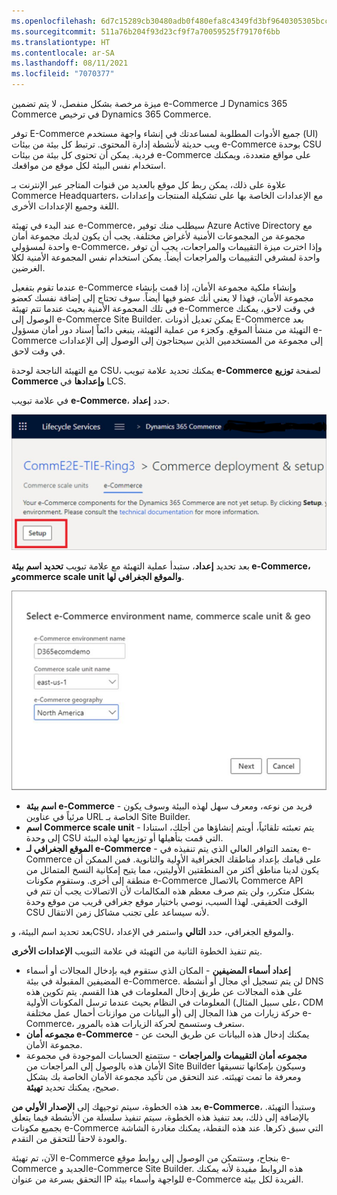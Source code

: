 ```yaml
---
ms.openlocfilehash: 6d7c15289cb30480adb0f480efa8c4349fd3bf9640305305bcc78c2aa18265da
ms.sourcegitcommit: 511a76b204f93d23cf9f7a70059525f79170f6bb
ms.translationtype: HT
ms.contentlocale: ar-SA
ms.lasthandoff: 08/11/2021
ms.locfileid: "7070377"
---
```


ميزة مرخصة بشكل منفصل، لا يتم تضمين e-Commerce لـ Dynamics 365 Commerce في ترخيص Dynamics 365 Commerce. 

توفر E-Commerce جميع الأدوات المطلوبة لمساعدتك في إنشاء واجهة مستخدم (UI) ويب حديثة لأنشطة إدارة المحتوى. ترتبط كل بيئة من بيئات e-Commerce بوحدة CSU فردية. يمكن أن تحتوى كل بيئة من بيئات e-Commerce على مواقع متعددة، ويمكنك استخدام نفس البيئة لكل موقع من مواقعك. 

علاوة على ذلك، يمكن ربط كل موقع بالعديد من قنوات المتاجر عبر الإنترنت بـ Commerce Headquarters، مع الإعدادات الخاصة بها على تشكيلة المنتجات وإعدادات اللغة وجميع الإعدادات الأخرى.
 
عند البدء في تهيئة e-Commerce، سيطلب منك توفير Azure Active Directory مع مجموعة من المجموعات الأمنية لأغراض مختلفة. يجب أن يكون لديك مجموعة أمان واحدة لمسؤولي e-Commerce، وإذا اخترت ميزة التقييمات والمراجعات، يجب أن توفر واحدة لمشرفي التقييمات والمراجعات أيضاً. يمكن استخدام نفس المجموعة الأمنية لكلا الغرضين. 

عندما تقوم بتفعيل e-Commerce وإنشاء ملكية مجموعة الأمان، إذا قمت بإنشاء مجموعة الأمان، فهذا لا يعني أنك عضو فيها أيضاً. سوف تحتاج إلى إضافة نفسك كعضو في تلك المجموعة الأمنية بحيث عندما تتم تهيئة e-Commerce في وقت لاحق، يمكنك الوصول إلى e-Commerce Site Builder. يمكن تعديل أذونات E-Commerce بعد التهيئة من منشأ الموقع. وكجزء من عملية التهيئة، ينبغي دائماً إسناد دور أمان مسؤول e-Commerce إلى مجموعة من المستخدمين الذين سيحتاجون إلى الوصول إلى الإعدادات في وقت لاحق.
 
مع التهيئة الناجحة لوحدة CSU، يمكنك تحديد علامة تبويب **e-Commerce** لصفحة **توزيع Commerce وإعدادها** في LCS.

 
في علامة تبويب **e-Commerce**، حدد **إعداد**.

![علامة تبويب e-Commerce لصفحة توزيع Commerce وإعدادها](../media/setup-e-commerce.png)
 
بعد تحديد **إعداد**، ستبدأ عملية التهيئة مع علامة تبويب **تحديد اسم بيئة e-Commerce، وcommerce scale unit والموقع الجغرافي لها**.

![علامة تبويب تحديد اسم بيئة e-Commerce، وcommerce scale unit والموقع الجغرافي لها](../media/initialize-e-commerce-1.png)
  
- **اسم بيئة e-Commerce** - فريد من نوعه، ومعرف سهل لهذه البيئة وسوف يكون مرئياً في عناوين URL الخاصة بـ Site Builder. 
- **اسم Commerce scale unit** - يتم تعبئته تلقائياً، أويتم إنشاؤها من أجلك، استنادا إلى وحدة CSU التي قمت بتأهيلها أو توزيعها لهذه البيئة. 
- **الموقع الجغرافي لـ e-Commerce** - يعتمد التوافر العالي الذي يتم تنفيذه في e-Commerce على قيامك بإعداد مناطقك الجغرافية الأولية والثانوية. فمن الممكن أن يكون لدينا مناطق أكثر من المنطقتين الأوليتين، مما يتيح إمكانية النسخ المتماثل من منطقة إلى أخرى. وستقوم مكونات e-Commerce بالاتصال Commerce API بشكل متكرر، ولن يتم صرف معظم هذه المكالمات لأن الاتصالات يجب أن تتم في الوقت الحقيقي. لهذا السبب، نوصي باختيار موقع جغرافي قريب من موقع وحدة CSU لأنه سيساعد على تجنب مشاكل زمن الانتقال.

بعد تحديد اسم البيئة، وCSU، والموقع الجغرافي، حدد **التالي** واستمر في الإعداد. 

يتم تنفيذ الخطوة الثانية من التهيئة في علامة التبويب **الإعدادات الأخرى**.

- **إعداد أسماء المضيفين** - المكان الذي ستقوم فيه بإدخال المجالات أو أسماء المضيفين المقبولة في بيئة e-Commerce. لن يتم تسجيل أي مجال أو أنشطة DNS على هذه المجالات عن طريق إدخال المعلومات في هذا القسم. يتم تكوين هذه المعلومات في النظام بحيث عندما ترسل المكونات الأولية (على سبيل المثال، CDM أو البيانات من موازنات أحمال عمل مختلفة) حركة زيارات من هذا المجال إلى e-Commerce، ستعرف وستسمح لحركة الزيارات هذه بالمرور. 
- **مجموعه أمان e-Commerce** - يمكنك إدخال هذه البيانات عن طريق البحث عن مجموعة الأمان. 
- **مجموعه أمان التقييمات والمراجعات** - ستتمتع الحسابات الموجودة في مجموعة الأمان هذه بالوصول إلى المراجعات من Site Builder وسيكون بإمكانها تنسيقها ومعرفة ما تمت تهيئته. عند التحقق من تأكيد مجموعة الأمان الخاصة بك بشكل صحيح، يمكنك تحديد **تهيئة**.


بعد هذه الخطوة، سيتم توجيهك إلى **الإصدار الأولي من e-Commerce**، وستبدأ التهيئة. بالإضافة إلى ذلك، بعد تنفيذ هذه الخطوة، سيتم تنفيذ سلسلة من الأنشطة فيما يتعلق بجميع مكونات e-Commerce التي سبق ذكرها. عند هذه النقطة، يمكنك مغادرة الشاشة والعودة لاحقاً للتحقق من التقدم.

الآن، تم تهيئة e-Commerce بنجاح، وستتمكن من الوصول إلى روابط موقع e-Commerce الجديد وe-Commerce Site Builder. هذه الروابط مفيدة لأنه يمكنك التحقق بسرعة من عنوان IP للواجهة وأسماء بيئة e-Commerce الفريدة لكل بيئة.

